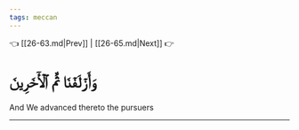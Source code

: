 ```yaml
---
tags: meccan
---
```


👈 [[26-63.md|Prev]] | [[26-65.md|Next]] 👉

# وَأَزۡلَفۡنَا ثَمَّ ٱلۡأٓخَرِينَ

And We advanced thereto the pursuers

---

